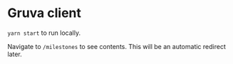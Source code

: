 # Gruva client

`yarn start` to run locally.

Navigate to `/milestones` to see contents. This will be an automatic redirect later.

